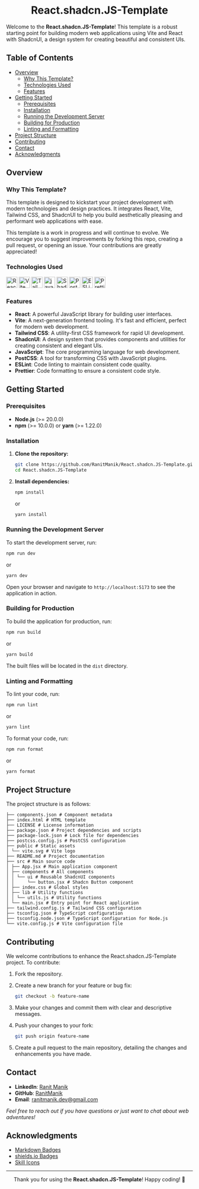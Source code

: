 <div align="center">
  <h1>React.shadcn.JS-Template</h1>
</div>

Welcome to the **React.shadcn.JS-Template**! This template is a robust starting point for
building modern web applications using Vite and React with ShadcnUI, a design system for creating beautiful and
consistent UIs.

## Table of Contents

- [Overview](#overview)
    - [Why This Template?](#why-this-template)
    - [Technologies Used](#technologies-used)
    - [Features](#features)
- [Getting Started](#getting-started)
    - [Prerequisites](#prerequisites)
    - [Installation](#installation)
    - [Running the Development Server](#running-the-development-server)
    - [Building for Production](#building-for-production)
    - [Linting and Formatting](#linting-and-formatting)
- [Project Structure](#project-structure)
- [Contributing](#contributing)
- [Contact](#contact)
- [Acknowledgments](#acknowledgments)

## Overview

### Why This Template?

This template is designed to kickstart your project development with modern technologies and design practices. It
integrates React, Vite, Tailwind CSS, and ShadcnUI to help you build aesthetically pleasing and performant web
applications with ease.

This template is a work in progress and will continue to evolve. We encourage you to suggest improvements by forking
this repo, creating a pull request, or opening an issue. Your contributions are greatly appreciated!

### Technologies Used

<p>
   <img src="https://img.shields.io/badge/react-%2320232a.svg?style=for-the-badge&logo=react&logoColor=%2361DAFB" alt="React" height="30px">
   <img src="https://img.shields.io/badge/vite-%23646CFF.svg?style=for-the-badge&logo=vite&logoColor=white" alt="Vite" height="30px">
   <img src="https://img.shields.io/badge/tailwindcss-%2338B2AC.svg?style=for-the-badge&logo=tailwind-css&logoColor=white" alt="TailwindCSS" height="30px">
   <img src="https://img.shields.io/badge/javascript-%23323330.svg?style=for-the-badge&logo=javascript&logoColor=%23F7DF1E" alt="javascript" height="30px">
   <img src="https://img.shields.io/badge/shadcnui-%23F2F3F5.svg?style=for-the-badge&logo=shadcnui&logoColor=black" alt="ShadcnUI" height="30px">
   <img src="https://img.shields.io/badge/PostCSS-%23DD3A0A.svg?style=for-the-badge&logo=postcss&logoColor=white" alt="PostCSS" height="30px">
   <img src="https://img.shields.io/badge/ESLint-4B3263?style=for-the-badge&logo=eslint&logoColor=white" alt="ESLint" height="30px">
   <img src="https://img.shields.io/badge/Prettier-F7B93E.svg?style=for-the-badge&logo=Prettier&logoColor=black" alt="Prettier" height="30px">
</p>

### Features

- **React**: A powerful JavaScript library for building user interfaces.
- **Vite**: A next-generation frontend tooling. It's fast and efficient, perfect for modern web development.
- **Tailwind CSS**: A utility-first CSS framework for rapid UI development.
- **ShadcnUI**: A design system that provides components and utilities for creating consistent and elegant UIs.
- **JavaScript**: The core programming language for web development.
- **PostCSS**: A tool for transforming CSS with JavaScript plugins.
- **ESLint**: Code linting to maintain consistent code quality.
- **Prettier**: Code formatting to ensure a consistent code style.

## Getting Started

### Prerequisites

- **Node.js** (>= 20.0.0)
- **npm** (>= 10.0.0) or **yarn** (>= 1.22.0)

### Installation

1. **Clone the repository:**

   ```bash
   git clone https://github.com/RanitManik/React.shadcn.JS-Template.git
   cd React.shadcn.JS-Template
   ```

2. **Install dependencies:**

   ```bash
   npm install
   ```

   or

   ```bash
   yarn install
   ```

### Running the Development Server

To start the development server, run:

```bash
npm run dev
```

or

```bash
yarn dev
```

Open your browser and navigate to `http://localhost:5173` to see the application in action.

### Building for Production

To build the application for production, run:

```bash
npm run build
```

or

```bash
yarn build
```

The built files will be located in the `dist` directory.

### Linting and Formatting

To lint your code, run:

```bash
npm run lint
```

or

```bash
yarn lint
```

To format your code, run:

```bash
npm run format
```

or

```bash
yarn format
```

## Project Structure

The project structure is as follows:

```
├── components.json # Component metadata
├── index.html # HTML template
├── LICENSE # License information
├── package.json # Project dependencies and scripts
├── package-lock.json # Lock file for dependencies
├── postcss.config.js # PostCSS configuration
├── public # Static assets
│ └── vite.svg # Vite logo
├── README.md # Project documentation
├── src # Main source code
│ ├── App.jsx # Main application component
│ ├── components # All components
│ │ └── ui # Reusable ShadcnUI components
│ │     └── button.jsx # Shadcn Button component
│ ├── index.css # Global styles
│ ├── lib # Utility functions
│ │ └── utils.js # Utility functions
│ └── main.jsx # Entry point for React application
├── tailwind.config.js # Tailwind CSS configuration
├── tsconfig.json # TypeScript configuration
├── tsconfig.node.json # TypeScript configuration for Node.js
└── vite.config.js # Vite configuration file
```

## Contributing

We welcome contributions to enhance the React.shadcn.JS-Template project. To contribute:

1. Fork the repository.
2. Create a new branch for your feature or bug fix:

   ```bash
   git checkout -b feature-name
   ```

3. Make your changes and commit them with clear and descriptive messages.
4. Push your changes to your fork:

   ```bash
   git push origin feature-name
   ```

5. Create a pull request to the main repository, detailing the changes and enhancements you have made.

## Contact

- **LinkedIn**: [Ranit Manik](https://www.linkedin.com/in/ranit-manik/)
- **GitHub**: [RanitManik](https://github.com/RanitManik)
- **Email**: [ranitmanik.dev@gmail.com](mailto:ranitmanik.dev@gmail.com)

_Feel free to reach out if you have questions or just want to chat about web adventures!_

## Acknowledgments

- [Markdown Badges](https://github.com/Ileriayo/markdown-badges)
- [shields.io Badges](https://shields.io/)
- [Skill Icons](https://github.com/tandpfun/skill-icons)

---

<p align="center">
   Thank you for using the <strong>React.shadcn.JS-Template</strong>! Happy coding! 🚀
</p>
